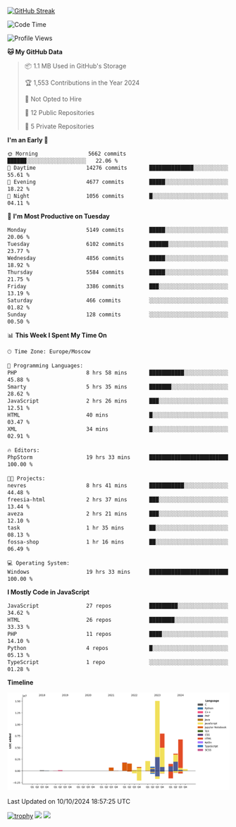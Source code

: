 [![GitHub Streak](https://github-readme-streak-stats.herokuapp.com/?user=yogik10)](https://git.io/streak-stats)
<!--START_SECTION:waka-->
![Code Time](http://img.shields.io/badge/Code%20Time-905%20hrs%2045%20mins-blue)

![Profile Views](http://img.shields.io/badge/Profile%20Views-0-blue)

**🐱 My GitHub Data** 

> 📦 1.1 MB Used in GitHub's Storage 
 > 
> 🏆 1,553 Contributions in the Year 2024
 > 
> 🚫 Not Opted to Hire
 > 
> 📜 12 Public Repositories 
 > 
> 🔑 5 Private Repositories 
 > 
**I'm an Early 🐤** 

```text
🌞 Morning                5662 commits        ██████░░░░░░░░░░░░░░░░░░░   22.06 % 
🌆 Daytime                14276 commits       ██████████████░░░░░░░░░░░   55.61 % 
🌃 Evening                4677 commits        █████░░░░░░░░░░░░░░░░░░░░   18.22 % 
🌙 Night                  1056 commits        █░░░░░░░░░░░░░░░░░░░░░░░░   04.11 % 
```
📅 **I'm Most Productive on Tuesday** 

```text
Monday                   5149 commits        █████░░░░░░░░░░░░░░░░░░░░   20.06 % 
Tuesday                  6102 commits        ██████░░░░░░░░░░░░░░░░░░░   23.77 % 
Wednesday                4856 commits        █████░░░░░░░░░░░░░░░░░░░░   18.92 % 
Thursday                 5584 commits        █████░░░░░░░░░░░░░░░░░░░░   21.75 % 
Friday                   3386 commits        ███░░░░░░░░░░░░░░░░░░░░░░   13.19 % 
Saturday                 466 commits         ░░░░░░░░░░░░░░░░░░░░░░░░░   01.82 % 
Sunday                   128 commits         ░░░░░░░░░░░░░░░░░░░░░░░░░   00.50 % 
```


📊 **This Week I Spent My Time On** 

```text
🕑︎ Time Zone: Europe/Moscow

💬 Programming Languages: 
PHP                      8 hrs 58 mins       ███████████░░░░░░░░░░░░░░   45.88 % 
Smarty                   5 hrs 35 mins       ███████░░░░░░░░░░░░░░░░░░   28.62 % 
JavaScript               2 hrs 26 mins       ███░░░░░░░░░░░░░░░░░░░░░░   12.51 % 
HTML                     40 mins             █░░░░░░░░░░░░░░░░░░░░░░░░   03.47 % 
XML                      34 mins             █░░░░░░░░░░░░░░░░░░░░░░░░   02.91 % 

🔥 Editors: 
PhpStorm                 19 hrs 33 mins      █████████████████████████   100.00 % 

🐱‍💻 Projects: 
nevres                   8 hrs 41 mins       ███████████░░░░░░░░░░░░░░   44.48 % 
freesia-html             2 hrs 37 mins       ███░░░░░░░░░░░░░░░░░░░░░░   13.44 % 
aveza                    2 hrs 21 mins       ███░░░░░░░░░░░░░░░░░░░░░░   12.10 % 
task                     1 hr 35 mins        ██░░░░░░░░░░░░░░░░░░░░░░░   08.13 % 
fossa-shop               1 hr 16 mins        ██░░░░░░░░░░░░░░░░░░░░░░░   06.49 % 

💻 Operating System: 
Windows                  19 hrs 33 mins      █████████████████████████   100.00 % 
```

**I Mostly Code in JavaScript** 

```text
JavaScript               27 repos            █████████░░░░░░░░░░░░░░░░   34.62 % 
HTML                     26 repos            ████████░░░░░░░░░░░░░░░░░   33.33 % 
PHP                      11 repos            ████░░░░░░░░░░░░░░░░░░░░░   14.10 % 
Python                   4 repos             █░░░░░░░░░░░░░░░░░░░░░░░░   05.13 % 
TypeScript               1 repo              ░░░░░░░░░░░░░░░░░░░░░░░░░   01.28 % 
```



**Timeline**

![Lines of Code chart](https://raw.githubusercontent.com/Yogik10/Yogik10/main/assets/bar_graph.png)


 Last Updated on 10/10/2024 18:57:25 UTC
<!--END_SECTION:waka-->
[![trophy](https://github-profile-trophy.vercel.app/?username=yogik10)](https://github.com/ryo-ma/github-profile-trophy)
![](https://github-profile-summary-cards.vercel.app/api/cards/profile-details?username=yogik10&theme=solarized_dark)
![](https://github-profile-summary-cards.vercel.app/api/cards/most-commit-language?username=yogik10&theme=solarized_dark)



